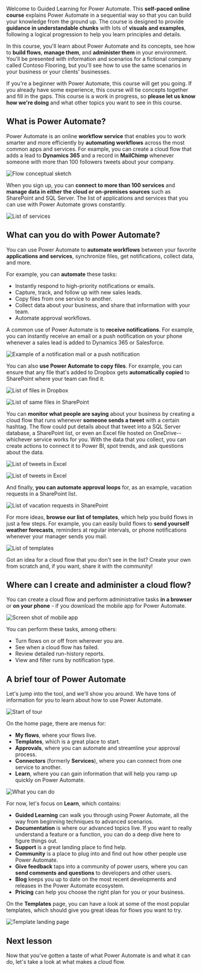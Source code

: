 Welcome to Guided Learning for Power Automate. This **self-paced online course** explains Power Automate in a sequential way so that you can build your knowledge from the ground up. The course is designed to provide **guidance in understandable chunks** with lots of **visuals and examples**, following a logical progression to help you learn principles and details.

In this course, you'll learn about Power Automate and its concepts, see how to **build flows**, **manage them**, and **administer them** in your environment. You'll be presented with information and scenarios for a fictional company called Contoso Flooring, but you'll see how to use the same scenarios in your business or your clients' businesses.

If you're a beginner with Power Automate, this course will get you going. If you already have some experience, this course will tie concepts together and fill in the gaps. This course is a work in progress, so **please let us know how we're doing** and what other topics you want to see in this course.

## What is Power Automate?
Power Automate is an online **workflow service** that enables you to work smarter and more efficiently by **automating workflows** across the most common apps and services. For example, you can create a cloud flow that adds a lead to **Dynamics 365** and a record in **MailChimp** whenever someone with more than 100 followers tweets about your company.

![Flow conceptual sketch](./media/learning-introduce-flow/conceptual.png)

When you sign up, you can **connect to more than 100 services** and **manage data in either the cloud or on-premises sources** such as SharePoint and SQL Server. The list of applications and services that you can use with Power Automate grows constantly.

![List of services](./media/learning-introduce-flow/services.png)

## What can you do with Power Automate?
You can use Power Automate to **automate workflows** between your favorite **applications and services**, synchronize files, get notifications, collect data, and more. 

For example, you can **automate** these tasks:

* Instantly respond to high-priority notifications or emails.
* Capture, track, and follow up with new sales leads.
* Copy files from one service to another.
* Collect data about your business, and share that information with your team.
* Automate approval workflows.

A common use of Power Automate is to **receive notifications**. For example, you can instantly receive an email or a push notification on your phone whenever a sales lead is added to Dynamics 365 or Salesforce.

![Example of a notification mail or a push notification](./media/learning-introduce-flow/sales-lead.png)

You can also **use Power Automate to copy files**. For example, you can ensure that any file that's added to Dropbox gets **automatically copied** to SharePoint where your team can find it.

![List of files in Dropbox](./media/learning-introduce-flow/dropbox-files.png) 

![List of same files in SharePoint](./media/learning-introduce-flow/sharepoint-files.png) 

You can **monitor what people are saying** about your business by creating a cloud flow that runs whenever **someone sends a tweet** with a certain hashtag. The flow could put details about that tweet into a SQL Server database, a SharePoint list, or even an Excel file hosted on OneDrive--whichever service works for you. With the data that you collect, you can create actions to connect it to Power BI, spot trends, and ask questions about the data.

![List of tweets in Excel](./media/learning-introduce-flow/tweets-to-excel.png)

![List of tweets in Excel](./media/learning-introduce-flow/excel-tweets.png)

And finally, **you can automate approval loops** for, as an example, vacation requests in a SharePoint list.

![List of vacation requests in SharePoint](./media/learning-introduce-flow/vacation-requests.png)

For more ideas, **browse our list of templates**, which help you build flows in just a few steps. For example, you can easily build flows to **send yourself weather forecasts**, reminders at regular intervals, or phone notifications whenever your manager sends you mail.

![List of templates](./media/learning-introduce-flow/templates-you-might-use.png)

Got an idea for a cloud flow that you don't see in the list? Create your own from scratch and, if you want, share it with the community!

## Where can I create and administer a cloud flow?
You can create a cloud flow and perform administrative tasks **in a browser** or **on your phone** - if you download the mobile app for Power Automate.

![Screen shot of mobile app](./media/learning-introduce-flow/screen-mobile-app.png)  

You can perform these tasks, among others:

* Turn flows on or off from wherever you are.
* See when a cloud flow has failed.
* Review detailed run-history reports.
* View and filter runs by notification type.

## A brief tour of Power Automate
Let's jump into the tool, and we'll show you around. We have tons of information for you to learn about how to use Power Automate.

![Start of tour](./media/learning-introduce-flow/start-of-tour.png)

On the home page, there are menus for:

* **My flows**, where your flows live.
* **Templates**, which is a great place to start.
* **Approvals**, where you can automate and streamline your approval process.
* **Connectors** (formerly **Services**), where you can connect from one service to another.
* **Learn**, where you can gain information that will help you ramp up quickly on Power Automate.

![What you can do](./media/learning-introduce-flow/what-you-can-do.png)

For now, let's focus on **Learn**, which contains:

* **Guided Learning** can walk you through using Power Automate, all the way from beginning techniques to advanced scenarios.
* **Documentation** is where our advanced topics live. If you want to really understand a feature or a function, you can do a deep dive here to figure things out.
* **Support** is a great landing place to find help.
* **Community** is a place to plug into and find out how other people use Power Automate.
* **Give feedback** taps into a community of power users, where you can **send comments and questions** to developers and other users.
* **Blog** keeps you up to date on the most recent developments and releases in the Power Automate ecosystem.
* **Pricing** can help you choose the right plan for you or your business.

On the **Templates** page, you can have a look at some of the most popular templates, which should give you great ideas for flows you want to try.

![Template landing page](./media/learning-introduce-flow/template-page.png)

## Next lesson
Now that you've gotten a taste of what Power Automate is and what it can do, let's take a look at what makes a cloud flow.

